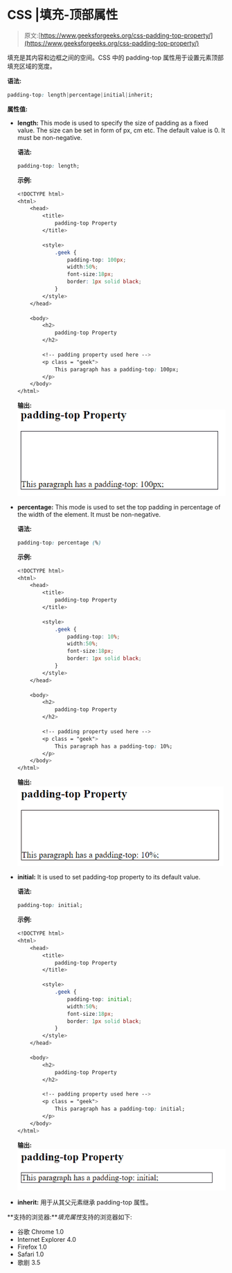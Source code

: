 # CSS |填充-顶部属性

> 原文:[https://www.geeksforgeeks.org/css-padding-top-property/](https://www.geeksforgeeks.org/css-padding-top-property/)

填充是其内容和边框之间的空间。CSS 中的 padding-top 属性用于设置元素顶部填充区域的宽度。

**语法:**

```css
padding-top: length|percentage|initial|inherit;
```

**属性值:**

*   **length:** This mode is used to specify the size of padding as a fixed value. The size can be set in form of px, cm etc. The default value is 0\. It must be non-negative.

    **语法:**

    ```css
    padding-top: length;
    ```

    **示例:**

    ```css
    <!DOCTYPE html> 
    <html> 
        <head> 
            <title> 
                padding-top Property 
            </title> 

            <style> 
                .geek { 
                    padding-top: 100px; 
                    width:50%; 
                    font-size:18px; 
                    border: 1px solid black;
                } 
            </style> 
        </head> 

        <body> 
            <h2> 
                padding-top Property 
            </h2> 

            <!-- padding property used here -->
            <p class = "geek"> 
                This paragraph has a padding-top: 100px; 
            </p> 
        </body> 
    </html>                     
    ```

    **输出:**
    ![](img/09721f5a738787c10900f6caac354672.png)

*   **percentage:** This mode is used to set the top padding in percentage of the width of the element. It must be non-negative.

    **语法:**

    ```css
    padding-top: percentage (%)
    ```

    **示例:**

    ```css
    <!DOCTYPE html> 
    <html> 
        <head> 
            <title> 
                padding-top Property 
            </title> 

            <style> 
                .geek { 
                    padding-top: 10%; 
                    width:50%; 
                    font-size:18px; 
                    border: 1px solid black;
                } 
            </style> 
        </head> 

        <body> 
            <h2> 
                padding-top Property 
            </h2> 

            <!-- padding property used here -->
            <p class = "geek"> 
                This paragraph has a padding-top: 10%; 
            </p> 
        </body> 
    </html>                     
    ```

    **输出:**
    ![](img/bf14bf38a8b33b5cc4d923961ccceca6.png)

*   **initial:** It is used to set padding-top property to its default value.

    **语法:**

    ```css
    padding-top: initial;
    ```

    **示例:**

    ```css
    <!DOCTYPE html> 
    <html> 
        <head> 
            <title> 
                padding-top Property 
            </title> 

            <style> 
                .geek { 
                    padding-top: initial; 
                    width:50%; 
                    font-size:18px; 
                    border: 1px solid black;
                } 
            </style> 
        </head> 

        <body> 
            <h2> 
                padding-top Property 
            </h2> 

            <!-- padding property used here -->
            <p class = "geek"> 
                This paragraph has a padding-top: initial; 
            </p> 
        </body> 
    </html>                     
    ```

    **输出:**
    ![](img/2574b8c36918e824bc941b71a6754d41.png)

*   **inherit:** 用于从其父元素继承 padding-top 属性。

**支持的浏览器:***填充属性*支持的浏览器如下:

*   谷歌 Chrome 1.0
*   Internet Explorer 4.0
*   Firefox 1.0
*   Safari 1.0
*   歌剧 3.5